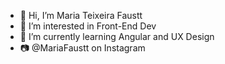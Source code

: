 - 👋 Hi, I’m Maria Teixeira Faustt
- 👀 I’m interested in Front-End Dev
- 🌱 I’m currently learning Angular and UX Design  
- 📷 @MariaFaustt on Instagram          
   
<!---
MariaLTN/MariaLTN is a ✨ special ✨ repository because its `README.md` (this file) appears on your GitHub profile.
You can click the Preview link to take a look at your changes.
--->
